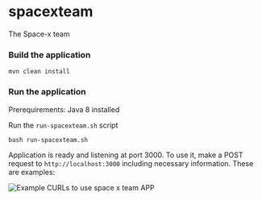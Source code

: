 # spacexteam
The Space-x team

### Build the application

```
mvn clean install
```

### Run the application
Prerequirements: Java 8 installed

Run the `run-spacexteam.sh` script

```
bash run-spacexteam.sh
```

Application is ready and listening at port 3000.
To use it, make a POST request to `http://localhost:3000` including necessary information.
These are examples:

![Example CURLs to use space x team APP](https://i.ibb.co/yXRLpx4/spacexteam.png)
